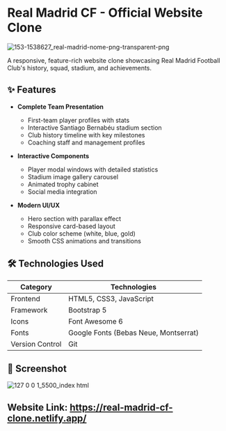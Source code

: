 # Real Madrid CF - Official Website Clone

![153-1538627_real-madrid-nome-png-transparent-png](https://github.com/user-attachments/assets/7c7f7c8c-5fb9-4517-8e80-94b6c983d3d5)



A responsive, feature-rich website clone showcasing Real Madrid Football Club's history, squad, stadium, and achievements.

## ✨ Features

- **Complete Team Presentation**
  - First-team player profiles with stats
  - Interactive Santiago Bernabéu stadium section
  - Club history timeline with key milestones
  - Coaching staff and management profiles

- **Interactive Components**
  - Player modal windows with detailed statistics
  - Stadium image gallery carousel
  - Animated trophy cabinet
  - Social media integration

- **Modern UI/UX**
  - Hero section with parallax effect
  - Responsive card-based layout
  - Club color scheme (white, blue, gold)
  - Smooth CSS animations and transitions

## 🛠 Technologies Used

| Category        | Technologies                          |
|----------------|---------------------------------------|
| Frontend       | HTML5, CSS3, JavaScript               |
| Framework      | Bootstrap 5                           |
| Icons          | Font Awesome 6                        |
| Fonts          | Google Fonts (Bebas Neue, Montserrat) |
| Version Control| Git                                   |

## 🚀 Screenshot
![127 0 0 1_5500_index html](https://github.com/user-attachments/assets/16a2a4b3-1ce2-4f69-bcfa-14c5e06ca38d)



## Website Link: https://real-madrid-cf-clone.netlify.app/
